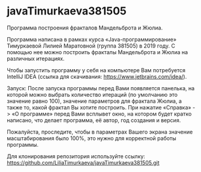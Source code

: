 # javaTimurkaeva381505

Программа построения фракталов Мандельброта и Жюлиа.

Программа написана в рамках курса «Java-программирование» Тимуркаевой Лилией Маратовной
(группа 381505) в 2019 году. С помощью нее можно построить фракталы Мандельброта и Жюлиа
на различных итерациях.

Чтобы запустить программу у себя на компьютере Вам потребуется IntelliJ IDEA
(ссылка для скачивания: https://www.jetbrains.com/idea/).

Запуск: После запуска программы перед Вами появляется панелька, на которой можно выбрать
количество итераций (по умолчанию это значение равно 100), значение параметров для фрактала
Жюлиа, а также то, какой фрактал Вы хотите построить. При нажатие «Справка» -> «О программе»
перед Вами всплывет окно, на котором будет кратко написано, что делает программа, её автор, год
создания и версия.

Пожалуйста, проследите, чтобы в параметрах Вашего экрана значение масштабирования было 100%, это
нужно для корректной работы программы.

Для клонирования репозитория используйте ссылку:
https://github.com/LiliaTimurkaeva/javaTimurkaeva381505.git
